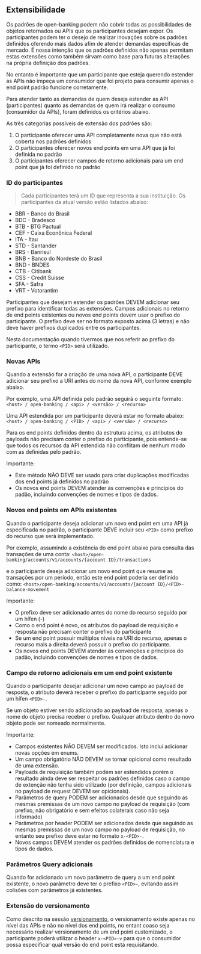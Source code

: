 ## Extensibilidade

Os padrões de open-banking podem não cobrir todas as possibilidades de objetos retornados ou APIs que os participantes desejam expor. Os participantes podem ter o desejo de realizar inovações sobre os padrões definidos oferendo mais dados afim de atender demandas específicas de mercado. É nossa intenção que os padrões definidos não apenas permitam estas extensões como também sirvam como base para futuras alterações na própria definição dos padrões.

No entanto é importante que um participante que esteja querendo estender as APIs não impeça um consumidor que foi projeto para consumir apenas o end point padrão funcione corretamente.

Para atender tanto as demandas de quem deseja estender as API (participantes) quanto as demandas de quem irá realizar o consumo (consumidor da APIs), foram definidos os critérios abaixo.

As três categorias possíveis de extensão dos padrões são:

1. O participante oferecer uma API completamente nova que não está coberta nos padrões definidos
2. O participantes oferecer novos end points em uma API que já foi definida no padrão
3. O participantes oferecer campos de retorno adicionais para um end point que já foi definido no padrão

### ID do participantes

>Cada participantes terá um ID que representa a sua instituição. Os participantes da atual versão estão listados abaixo:
<ul>
<li>BBR - Banco do Brasil</li>
<li>BDC - Bradesco</li>
<li>BTB - BTG Pactual</li>
<li>CEF - Caixa Econônica Federal</li>
<li>ITA - Itau</li>
<li>STD - Santander</li>
<li>BRS - Banrisul</li>
<li>BNB - Banco do Nordeste do Brasil</li>
<li>BND - BNDES</li>
<li>CTB - Citibank</li>
<li>CSS - Credit Suisse</li>
<li>SFA - Safra</li>
<li>VRT - Votorantim</li>
</ul>

Participantes que desejam estender os padrões DEVEM adicionar seu prefixo para identificar todas as extensões.
Campos adicionais no retorno de end points existentes ou novos end points devem usar o prefixo do participante. O prefixo deve ser no formato exposto acima (3 letras) e não deve haver prefixos duplicados entre os participantes.

Nesta documentação quando tivermos que nos referir ao prefixo do participante, o termo `<PID>` será utilizado.

### Novas APIs

Quando a extensão for a criação de uma nova API, o participante DEVE adicionar seu prefixo a URI antes do nome da nova API, conforme exemplo abaixo.

Por exemplo, uma API definida pelo padrão seguirá o seguinte formato: 
`<host> / open-banking / <api> / <versão> / <recurso>`

Uma API estendida por um participante deverá estar no formato abaixo:
`<host> / open-banking / <PID> / <api> / <versão> / <recurso>`

Para os end points definidos dentro da estrutura acima, os atributos do payloads não precisam conter o prefixo do participante, pois entende-se que todos os recursos da API estendida não conflitam de nenhum modo com as definidas pelo padrão.

Importante:

* Este método NÃO DEVE ser usado para criar duplicações modificadas dos end points já definidos no padrão
* Os novos end points DEVEM atender às convenções e princípios do padão, incluindo convenções de nomes e tipos de dados.

### Novos end points em APIs existentes

Quando o participante deseja adicionar um novo end point em uma API já especificada no padrão, o participante DEVE incluir seu `<PID>` como prefixo do recurso que será implementado.

Por exemplo, assumindo a existência do end point abaixo para consulta das transações de uma conta:
`<host>/open-banking/accounts/v1/accounts/{account ID}/transactions`

e o participante deseja adicionar um novo end point que resume as transações por um período, então este end point poderia ser definido como:
`<host>/open-banking/accounts/v1/accounts/{account ID}/<PID>-balance-movement`

Importante:

* O prefixo deve ser adicionado antes do nome do recurso seguido por um hífen (-)
* Como o end point é novo, os atributos do payload de requisição e resposta não precisam conter o prefixo do participante
* Se um end point possuir múltiplos níveis na URI do recurso, apenas o recurso mais a direita deverá possuir o prefixo do participante. 
* Os novos end points DEVEM atender às convenções e princípios do padão, incluindo convenções de nomes e tipos de dados.

### Campo de retorno adicionais em um end point existente

Quando o participante desejar adicionar um novo campo ao payload de resposta, o atributo deverá receber o prefixo do participante seguido por um hífen `<PID>-`.

Se um objeto estiver sendo adicionado ao payload de resposta, apenas o nome do objeto precisa receber o prefixo. Qualquer atributo dentro do novo objeto pode ser nomeado normalmente.

Importante:

* Campos existentes NÃO DEVEM ser modificados. Isto inclui adicionar novas opções em enums.
* Um campo obrigatório NÃO DEVEM se tornar opicional como resultado de uma extensão.
* Payloads de requisição também podem ser estendidos porém o resultado ainda deve ser respeitar os padrões definidos caso o campo de extenção não tenha sido utilizado (por definição, campos adicionais no payload de request DEVEM ser opicionais).
* Parâmetros de query PODEM ser adicionados desde que seguindo as mesmas premissas de um novo campo no payload de requisição (com prefixo, não obrigatório e sem efeitos colaterais caso não seja informado)
* Parâmetros por header PODEM ser adicionados desde que seguindo as mesmas premissas de um novo campo no payload de requisição, no entanto seu prefixo deve estar no formato `x-<PID>-`.
* Novos campos DEVEM atender os padrões definidos de nomenclatura e tipos de dados.


### Parâmetros Query adicionais

Quando for adicionado um novo parâmetro de query a um end point existente, o novo parâmetro deve ter o prefixo `<PID>-`, evitando assim colisões com parâmetros já existentes.

### Extensão do versionamento

Como descrito na sessão [versionamento](#versionamento), o versionamento existe apenas no nível das APIs e não no nível dos end points, no entant coaso seja necessário realizar versionamento de um end point customizado, o participante poderá utilizar o header `x-<PID>-v` para que o consumidor possa especificar qual versão do end point está requisitando.
